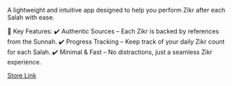 A lightweight and intuitive app designed to help you perform Zikr after each Salah with ease.

🌿 Key Features:
✔️ Authentic Sources – Each Zikr is backed by references from the Sunnah.
✔️ Progress Tracking – Keep track of your daily Zikr count for each Salah.
✔️ Minimal & Fast – No distractions, just a seamless Zikr experience.

[Store Link](https://play.google.com/store/apps/details?id=me.shawaf.themuslimapp) 

